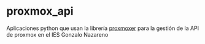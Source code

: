 # proxmox_api
Aplicaciones python que usan la librería [proxmoxer](https://github.com/proxmoxer/proxmoxer) para la gestión de la API de proxmox en el IES Gonzalo Nazareno
